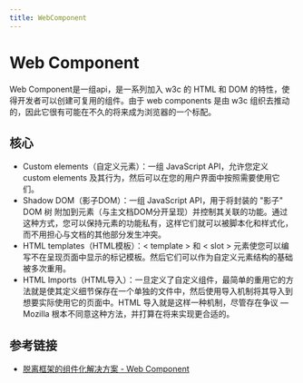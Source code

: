 ```yaml
---
title: WebComponent
---
```


# Web Component

Web Component是一组api，是一系列加入 w3c 的 HTML 和 DOM 的特性，使得开发者可以创建可复用的组件。由于 web components 是由 w3c 组织去推动的，因此它很有可能在不久的将来成为浏览器的一个标配。

## 核心

- Custom elements（自定义元素）：一组 JavaScript API，允许您定义 custom elements 及其行为，然后可以在您的用户界面中按照需要使用它们。
- Shadow DOM（影子DOM）：一组 JavaScript API，用于将封装的 "影子" DOM 树 附加到元素（与主文档DOM分开呈现）并控制其关联的功能。通过这种方式，您可以保持元素的功能私有，这样它们就可以被脚本化和样式化，而不用担心与文档的其他部分发生冲突。
- HTML templates（HTML模板）：< template > 和 < slot > 元素使您可以编写不在呈现页面中显示的标记模板。然后它们可以作为自定义元素结构的基础被多次重用。
- HTML Imports（HTML导入）：一旦定义了自定义组件，最简单的重用它的方法就是使其定义细节保存在一个单独的文件中，然后使用导入机制将其导入到想要实际使用它的页面中。HTML 导入就是这样一种机制，尽管存在争议 — Mozilla 根本不同意这种方法，并打算在将来实现更合适的。

## 参考链接

- [脱离框架的组件化解决方案 - Web Component](https://juejin.cn/post/7045194698226401310)
